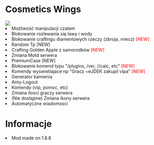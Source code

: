 
<h1>Cosmetics Wings</h1>

<img src="https://i.imgur.com/5JqIR9m.png">

<li> Możliwość manipulacji czatem</li>

<li> Blokowanie rozlewania się lawy i wody</li>

<li> Blokowanie craftingu diamentowych rzeczy (zbroja, miecz) <font color=red>[NEW]</li></font>

<li> Random Tp [NEW] </li>

<li> Crafting Golden Apple z samorodków <font color=red>[NEW]</li></font>

<li> Zmiana Motd serwera</li>

<li> PremiumCase [NEW] </li>

<li> Blokowanie komend typu "/plugins, /ver, //calc, etc" <font color=red>[NEW]</li></font>

<li> Komendy wyswietlajace np "Gracz ~eJDEK zakupil vipa" <font color=red>[NEW]</li></font>

<li> Generator kamienia</li>

<li> Anty-Logout</li>

<li> Komendy (vip, pomoc, etc)</li>

<li> Zmiana ilosci graczy serwera</li>

<li> (Nie dostępne) Zmiana ikony serwera</li>

<li> Automatyczne wiadomosci</li>

<h1>Informacje</h1>

<li> Mod made on 1.8.8</li>

